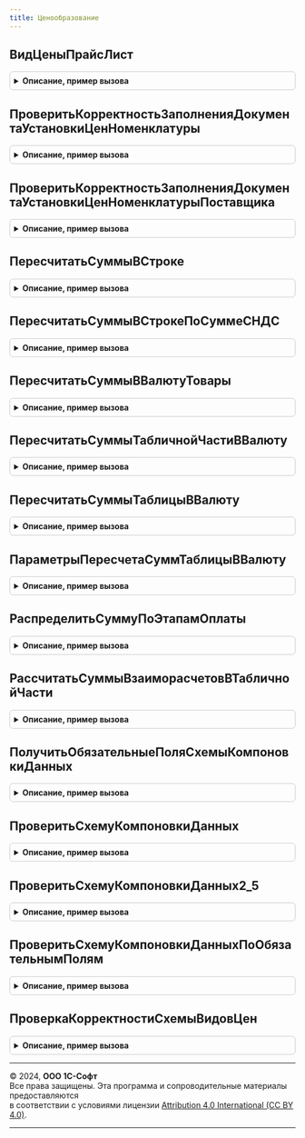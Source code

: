 ```yaml
---
title: Ценообразование
---
```



## ВидЦеныПрайсЛист
<details style="margin: 1em 0; padding: 0.5em; border: 1px solid #ccc; border-radius: 6px;">

<summary style="font-weight: bold; cursor: pointer;">Описание, пример вызова</summary>

```bsl

// Получить вид цены "Прайс-лист".
//
// Параметры:
//  ЦенаВключаетНДС - Неопределено, Булево - Цена включает НДС
//
// Возвращаемое значение:
//  СправочникСсылка.ВидыЦен - Вид цены "Прайс-лист".
Функция ВидЦеныПрайсЛист(ЦенаВключаетНДС = Неопределено) Экспорт
```

Пример вызова
```bsl
Результат = Ценообразование.ВидЦеныПрайсЛист(ЦенаВключаетНДС);
```
</details>

## ПроверитьКорректностьЗаполненияДокументаУстановкиЦенНоменклатуры
<details style="margin: 1em 0; padding: 0.5em; border: 1px solid #ccc; border-radius: 6px;">

<summary style="font-weight: bold; cursor: pointer;">Описание, пример вызова</summary>

```bsl

// Проверяет корректность заполнения документа установки цен номенклатуры
// Вызывается из процедуры документа "ОбработкаПроведения".
//
// Параметры:
//  ДокументУстановкиЦен  - ДокументОбъект.УстановкаЦенНоменклатуры - документ, для которого необходимо проверить корректность
//  ДеревоЦен             - ТаблицаЗначений - таблица цен номенклатуры документа, для которой необходимо проверить корректность
//  ВидыЦен               - Массив - массив видов цен для проверки наличия ранее установленных цен
//  ИспользуетсяЦенообразование25 - Булево - Флаг использования нового ценообразования
//  Отказ                 - Булево - Флаг отказа от проведения документа.
//
Процедура ПроверитьКорректностьЗаполненияДокументаУстановкиЦенНоменклатуры(ДокументУстановкиЦен, Экспорт
```

Пример вызова
```bsl
Ценообразование.ПроверитьКорректностьЗаполненияДокументаУстановкиЦенНоменклатуры(ДокументУстановкиЦен, );
```
</details>

## ПроверитьКорректностьЗаполненияДокументаУстановкиЦенНоменклатурыПоставщика
<details style="margin: 1em 0; padding: 0.5em; border: 1px solid #ccc; border-radius: 6px;">

<summary style="font-weight: bold; cursor: pointer;">Описание, пример вызова</summary>

```bsl

// Проверяет корректность заполнения документа установки цен номенклатуры.
// Вызывается из процедуры документа "ОбработкаПроведения".
//
// Параметры:
//  ДокументУстановкиЦен	- ДокументОбъект.РегистрацияЦенНоменклатурыПоставщика - Документ, для которого необходимо
//								осуществить проверки.
//  ДеревоЦен				- ДеревоЗначений - дерево цен
//  Отказ					- Булево - Флаг отказа от проведения документа.
//
Процедура ПроверитьКорректностьЗаполненияДокументаУстановкиЦенНоменклатурыПоставщика(ДокументУстановкиЦен, Экспорт
```

Пример вызова
```bsl
Ценообразование.ПроверитьКорректностьЗаполненияДокументаУстановкиЦенНоменклатурыПоставщика(ДокументУстановкиЦен, );
```
</details>

## ПересчитатьСуммыВСтроке
<details style="margin: 1em 0; padding: 0.5em; border: 1px solid #ccc; border-radius: 6px;">

<summary style="font-weight: bold; cursor: pointer;">Описание, пример вызова</summary>

```bsl

// Рассчитывает сумму скидки в зависимости от процента скидки
//
// Параметры:
//  ТекСтрока                         - СтрокаТабличнойЧасти - Строка табличной части Товары документа
//  ПересчитыватьАвтоматическуюСкидку - Булево - Истина, если в документе есть автоматические скидки
//  ОчищатьАвтоматическуюСкидку       - Булево - Истина, если необходимо очистить процент и сумму авто скидок
//  ПересчитыватьРучнуюСкидку         - Булево - Истина, если в документе есть ручные скидки
//  ЦенаВключаетНДС                   - Булево - Признак включения НДС в цену в документе.
//  ИмяКоличества                     - Строка - Имя поля количество.
//
Процедура ПересчитатьСуммыВСтроке(ТекСтрока, Экспорт
```

Пример вызова
```bsl
Ценообразование.ПересчитатьСуммыВСтроке(ТекСтрока, );
```
</details>

## ПересчитатьСуммыВСтрокеПоСуммеСНДС
<details style="margin: 1em 0; padding: 0.5em; border: 1px solid #ccc; border-radius: 6px;">

<summary style="font-weight: bold; cursor: pointer;">Описание, пример вызова</summary>

```bsl

// Рассчитывает суммовые реквизиты строки исходя из реквизита "СуммаСНДС"
//
// Параметры:
//  СтрокаТаблицы - СтрокаТабличнойЧасти -  Строка табличной части Товары документа
//  ЦенаВключаетНДС - Булево - Признак включения НДС в цену в документе
//  АвтоматическаяСкидка - Булево - Истина, если в документе есть автоматические скидки
//  РучнаяСкидка - Булево - Истина, если в документе есть ручные скидки
//  ПересчитатьЦену - Булево - Истина, если требуется пересчитать цену.
//  ИмяКоличества - Строка - Имя поля количество.
//  СтавкаНДС - СправочникСсылка.СтавкиНДС, Неопределено - Ставка НДС. Используется, если одноименного реквизита нет в строке.
//
Процедура ПересчитатьСуммыВСтрокеПоСуммеСНДС( Экспорт
```

Пример вызова
```bsl
Ценообразование.ПересчитатьСуммыВСтрокеПоСуммеСНДС();
```
</details>

## ПересчитатьСуммыВВалютуТовары
<details style="margin: 1em 0; padding: 0.5em; border: 1px solid #ccc; border-radius: 6px;">

<summary style="font-weight: bold; cursor: pointer;">Описание, пример вызова</summary>

```bsl

// Осуществляет пересчет цен и сумм в тч Товары из валюты в валюту
//
// Параметры:
//  Документ                           - ДокументОбъект - Документ, для которого необходимо осуществить пересчет
//  СтараяВалюта                       - СправочникСсылка.Валюты - Валюта, из которой необходимо пересчитать цены
//  НоваяВалюта                        - СправочникСсылка.Валюты - Валюта, в которую необходимо пересчитать цены
//  СтруктураКурсовСтаройВалюты        - Структура - Курс и кратность валюты, из которой необходимо пересчитать цены
//  СтруктураКурсовНовойВалюты         - Структура - Курс и кратность валюты, в которую необходимо пересчитать цены
//  ПересчитыватьСуммы                 - Булево - Флаг, определяющий необходимость пересчета полей Сумма и СуммаНДС
//  ПересчитыватьАвтоматическиеСкидки  - Булево - Флаг, определяющий необходимость пересчета автоматических скидок
//  ПересчитыватьРучныеСкидки          - Булево - Флаг, определяющий необходимость пересчета ручных скидок.
//
Процедура ПересчитатьСуммыВВалютуТовары(Документ, Экспорт
```

Пример вызова
```bsl
Ценообразование.ПересчитатьСуммыВВалютуТовары(Документ, );
```
</details>

## ПересчитатьСуммыТабличнойЧастиВВалюту
<details style="margin: 1em 0; padding: 0.5em; border: 1px solid #ccc; border-radius: 6px;">

<summary style="font-weight: bold; cursor: pointer;">Описание, пример вызова</summary>

```bsl

// Устарела. Осуществляет пересчет цен и сумм в тч Товары из валюты в валюту.
// Использовать Ценообразование.ПересчитатьСуммыТаблицыВВалюту
//
// Параметры:
//  Таблица                            - ТабличнаяЧасть -  Таблица, в которой необходим пересчет
//  ЦенаВключаетНДС                    - Булево - Истина, если цена включает ндс
//  СтараяВалюта                       - СправочникСсылка.Валюты - Валюта, из которой необходимо пересчитать цены
//  НоваяВалюта                        - СправочникСсылка.Валюты - Валюта, в которую необходимо пересчитать цены
//  СтруктураКурсовСтаройВалюты        - Структура - Курс и кратность валюты, из которой необходимо пересчитать цены
//  СтруктураКурсовНовойВалюты         - Структура - Курс и кратность валюты, в которую необходимо пересчитать цены
//  ПересчитыватьАвтоматическиеСкидки  - Булево - Флаг, определяющий необходимость пересчета автоматических скидок
//  ПересчитыватьРучныеСкидки          - Булево - Флаг, определяющий необходимость пересчета ручных скидок.
//  ИмяКоличества                      - Строка - Имя поля количество.
//
Процедура ПересчитатьСуммыТабличнойЧастиВВалюту( Экспорт
```

Пример вызова
```bsl
Ценообразование.ПересчитатьСуммыТабличнойЧастиВВалюту();
```
</details>

## ПересчитатьСуммыТаблицыВВалюту
<details style="margin: 1em 0; padding: 0.5em; border: 1px solid #ccc; border-radius: 6px;">

<summary style="font-weight: bold; cursor: pointer;">Описание, пример вызова</summary>

```bsl

// Осуществляет пересчет цен и сумм в тч Товары из валюты в валюту
//
// Параметры:
//  Таблица            - ТабличнаяЧасть -  Таблица, в которой необходим пересчет
//  ПараметрыПересчета - см. ПараметрыПересчетаСуммТаблицыВВалюту
//
Процедура ПересчитатьСуммыТаблицыВВалюту(Таблица, ПараметрыПересчета) Экспорт
```

Пример вызова
```bsl
Ценообразование.ПересчитатьСуммыТаблицыВВалюту(Таблица, ПараметрыПересчета) 
```
</details>

## ПараметрыПересчетаСуммТаблицыВВалюту
<details style="margin: 1em 0; padding: 0.5em; border: 1px solid #ccc; border-radius: 6px;">

<summary style="font-weight: bold; cursor: pointer;">Описание, пример вызова</summary>

```bsl

// Параметры пересчета сумм таблицы в валюту.
//
// Параметры:
//  ЦенаВключаетНДС - Булево - Истина, если цена включает ндс
//  СтараяВалюта    - СправочникСсылка.Валюты - Валюта, из которой необходимо пересчитать цены
//  НоваяВалюта     - СправочникСсылка.Валюты - Валюта, в которую необходимо пересчитать цены
//  ДатаДокумента   - Дата - Дата документа
//  БазоваяВалюта     - СправочникСсылка.Валюты - Валюта, относительно которой получен курс
//
// Возвращаемое значение:
//  Структура - описание:
// * ЦенаВключаетНДС                    - Булево - Истина, если цена включает ндс
// * СтараяВалюта                       - СправочникСсылка.Валюты - Валюта, из которой необходимо пересчитать цены
// * НоваяВалюта                        - СправочникСсылка.Валюты - Валюта, в которую необходимо пересчитать цены
// * ПересчитыватьАвтоматическиеСкидки  - Булево - Флаг, определяющий необходимость пересчета автоматических скидок
// * ПересчитыватьРучныеСкидки          - Булево - Флаг, определяющий необходимость пересчета ручных скидок
// * ИмяКоличества                      - Строка - Имя поля количество
// * СтавкаНДС                          - СправочникСсылка.СтавкиНДС - общая для всех строк таблицы ставка НДС
// * СтруктураКурсовСтаройВалюты        - Структура из см. РаботаСКурсамиВалютУТ.СтруктураКурсаВалюты - Курс и кратность валюты, из которой необходимо пересчитать цены
// * СтруктураКурсовНовойВалюты         - Структура из см. РаботаСКурсамиВалютУТ.СтруктураКурсаВалюты - Курс и кратность валюты, в которую необходимо пересчитать цены
Функция ПараметрыПересчетаСуммТаблицыВВалюту(ЦенаВключаетНДС, СтараяВалюта, НоваяВалюта, ДатаДокумента = Неопределено, БазоваяВалюта = Неопределено) Экспорт
```

Пример вызова
```bsl
Результат = Ценообразование.ПараметрыПересчетаСуммТаблицыВВалюту(ЦенаВключаетНДС, СтараяВалюта, НоваяВалюта, ДатаДокумента, БазоваяВалюта);
```
</details>

## РаспределитьСуммуПоЭтапамОплаты
<details style="margin: 1em 0; padding: 0.5em; border: 1px solid #ccc; border-radius: 6px;">

<summary style="font-weight: bold; cursor: pointer;">Описание, пример вызова</summary>

```bsl

// Осуществляет пересчет сумм в тч ЭтапыГрафикаОплаты из валюты в валюту
//
// Параметры:
//  Документ - ДокументОбъект - Документ, для которого необходимо осуществить пересчет
//  СуммаКРаспределениюОплаты - Число - Сумма документа, которую необходимо распределить на этапы оплаты
//  СуммаКРаспределениюЗалога - Число - Сумма залога по документу, которую необходимо распределить на этапы оплаты.
//
Процедура РаспределитьСуммуПоЭтапамОплаты(Документ, Знач СуммаКРаспределениюОплаты, Знач СуммаКРаспределениюЗалога) Экспорт
```

Пример вызова
```bsl
Ценообразование.РаспределитьСуммуПоЭтапамОплаты(Документ, СуммаКРаспределениюОплаты, СуммаКРаспределениюЗалога) 
```
</details>

## РассчитатьСуммыВзаиморасчетовВТабличнойЧасти
<details style="margin: 1em 0; padding: 0.5em; border: 1px solid #ccc; border-radius: 6px;">

<summary style="font-weight: bold; cursor: pointer;">Описание, пример вызова</summary>

```bsl

// Устарела.
// Осуществляет пересчет на заполненных полей "СуммаВзаиморасчетов" в указанной табличной части.
//
// Параметры:
//	Документ          - ДокументОбъект - Объект документа, для которого выполняется пересчет сумм взаиморасчетов
//											в товарной части.
//	ИмяТабличнойЧасти - Строка         - Имя табличная части объекта документа.
//	СтруктураКурса    - Структура      - Данные курса валюты.
//	Дата              - Дата           - Дата, на которую выполняется расчет.
//	ИспользуетсяНДС   - Булево         - Истина - Признак, наличия в товарной части суммовых реквизитов, включающих НДС.
//
Процедура РассчитатьСуммыВзаиморасчетовВТабличнойЧасти(Документ, Экспорт
```

Пример вызова
```bsl
Ценообразование.РассчитатьСуммыВзаиморасчетовВТабличнойЧасти(Документ, );
```
</details>

## ПолучитьОбязательныеПоляСхемыКомпоновкиДанных
<details style="margin: 1em 0; padding: 0.5em; border: 1px solid #ccc; border-radius: 6px;">

<summary style="font-weight: bold; cursor: pointer;">Описание, пример вызова</summary>

```bsl

// Возвращает имена и типы полей, которые должны обязательно присутствовать.
// в СКД, используемой для заполнения цен по данным ИБ.
//
// Возвращаемое значение:
//	 Соответствие - В ключах содержатся имена полей. В значениях - типы полей.
//
Функция ПолучитьОбязательныеПоляСхемыКомпоновкиДанных(ИспользуетсяЦенообразование25 = Ложь) Экспорт
```

Пример вызова
```bsl
Результат = Ценообразование.ПолучитьОбязательныеПоляСхемыКомпоновкиДанных(ИспользуетсяЦенообразование25);
```
</details>

## ПроверитьСхемуКомпоновкиДанных
<details style="margin: 1em 0; padding: 0.5em; border: 1px solid #ccc; border-radius: 6px;">

<summary style="font-weight: bold; cursor: pointer;">Описание, пример вызова</summary>

```bsl

// Проверяет схему компоновки данных на соответствие ограничениям, необходимым
// для ее использования при расчете цен.
//
// Параметры:
//  СхемаКомпоновкиДанных - СхемаКомпоновкиДанных - Схема, которую необходимо проверить.
//  СообщениеОбОшибке     - Строка - содержит вводную часть сообщения об ошибке.
//  ВыводитьСообщения   - Булево - Истина - не выводить сообщения поьзователю, только проверка.
//
// Возвращаемое значение:
//  Булево - Истина, если проверка пройдена успешно.
//
Функция ПроверитьСхемуКомпоновкиДанных(СхемаКомпоновкиДанных, СообщениеОбОшибке = Неопределено, ВыводитьСообщения = Истина) Экспорт
```

Пример вызова
```bsl
Результат = Ценообразование.ПроверитьСхемуКомпоновкиДанных(СхемаКомпоновкиДанных, СообщениеОбОшибке, ВыводитьСообщения);
```
</details>

## ПроверитьСхемуКомпоновкиДанных2_5
<details style="margin: 1em 0; padding: 0.5em; border: 1px solid #ccc; border-radius: 6px;">

<summary style="font-weight: bold; cursor: pointer;">Описание, пример вызова</summary>

```bsl

// Проверяет схему компоновки данных на соответствие ограничениям, необходимым
// для ее использования при расчете цен.
//
// Параметры:
//  СхемаКомпоновкиДанных - СхемаКомпоновкиДанных - Схема, которую необходимо проверить.
//  СообщениеОбОшибке     - Строка - содержит вводную часть сообщения об ошибке.
//  ВыводитьСообщения   - Булево - Истина - не выводить сообщения поьзователю, только проверка.
//
// Возвращаемое значение:
//  Булево - Истина, если проверка пройдена успешно.
//
Функция ПроверитьСхемуКомпоновкиДанных2_5(СхемаКомпоновкиДанных, СообщениеОбОшибке = Неопределено, ВыводитьСообщения = Истина) Экспорт
```

Пример вызова
```bsl
Результат = Ценообразование.ПроверитьСхемуКомпоновкиДанных2_5(СхемаКомпоновкиДанных, СообщениеОбОшибке, ВыводитьСообщения);
```
</details>

## ПроверитьСхемуКомпоновкиДанныхПоОбязательнымПолям
<details style="margin: 1em 0; padding: 0.5em; border: 1px solid #ccc; border-radius: 6px;">

<summary style="font-weight: bold; cursor: pointer;">Описание, пример вызова</summary>

```bsl

// Проверяет схему компоновки данных на соответствие ограничениям, необходимым
// для ее использования при расчете цен.
//
// Параметры:
//  СхемаКомпоновкиДанных - СхемаКомпоновкиДанных - Схема, которую необходимо проверить.
//  Поля - см. ПолучитьОбязательныеПоляСхемыКомпоновкиДанных
//  СообщениеОбОшибке     - Строка - Строка, содержит вводную часть сообщения об ошибке.
//  ВыводитьСообщения   - Булево - Истина - не выводить сообщения поьзователю, только проверка.
//
// Возвращаемое значение:
//  Булево - Истина, если проверка пройдена успешно.
//
Функция ПроверитьСхемуКомпоновкиДанныхПоОбязательнымПолям(СхемаКомпоновкиДанных, Поля, СообщениеОбОшибке = Неопределено, ВыводитьСообщения = Истина) Экспорт
```

Пример вызова
```bsl
Результат = Ценообразование.ПроверитьСхемуКомпоновкиДанныхПоОбязательнымПолям(СхемаКомпоновкиДанных, Поля, СообщениеОбОшибке, ВыводитьСообщения);
```
</details>

## ПроверкаКорректностиСхемыВидовЦен
<details style="margin: 1em 0; padding: 0.5em; border: 1px solid #ccc; border-radius: 6px;">

<summary style="font-weight: bold; cursor: pointer;">Описание, пример вызова</summary>

```bsl


// Позволяет проверить корректность схемы видов цен, при необходимости исправить ошибки,
// а также заполнить список критических ошибок, которые необходимо будет исправить пользователю.
//
// Параметры:
//   СхемаКомпоновкиДанных - СхемаКомпоновкиДанных - Схема видов цен.
//   СхемаСодержитКритическиеОшибки - Булево - флаг наличия критических ошибок, который необходимо взвести,
//   				чтобы пользователь не смог применить схему, пока не будут исправлены ошибки.
//   СписокКритическихОшибок - СписокЗначений - Список, содержащий тексты сообщений о критических ошибках.
//   СписокПрочихСообщений - СписокЗначений - Список, содержащий тексты сообщений о исправленных ошибках и прочие замечания.
//   				Данный список сообщений выводится пользователю один раз.
//
Процедура ПроверкаКорректностиСхемыВидовЦен(СхемаКомпоновкиДанных, СхемаСодержитКритическиеОшибки, Экспорт
```

Пример вызова
```bsl
Ценообразование.ПроверкаКорректностиСхемыВидовЦен(СхемаКомпоновкиДанных, СхемаСодержитКритическиеОшибки, );
```
</details>

---

© 2024, **ООО 1С-Софт**  
Все права защищены. Эта программа и сопроводительные материалы предоставляются  
в соответствии с условиями лицензии [Attribution 4.0 International (CC BY 4.0)](https://creativecommons.org/licenses/by/4.0/legalcode).

---
